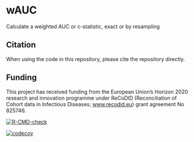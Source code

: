 # wAUC
Calculate a weighted AUC or c-statistic, exact or by resampling

## Citation
When using the code in this repository, please cite the repository directly.

## Funding
This project has received funding from the European Union’s Horizon 2020 research and innovation programme under ReCoDID (Reconciliation of Cohort data in Infectious Diseases; www.recodid.eu) grant agreement No 825746.

  <!-- badges: start -->
  [![R-CMD-check](https://github.com/VMTdeJong/wAUC/actions/workflows/R-CMD-check.yaml/badge.svg)](https://github.com/VMTdeJong/wAUC/actions/workflows/R-CMD-check.yaml)
  
  [![codecov](https://codecov.io/gh/VMTdeJong/wAUC/branch/master/graph/badge.svg?token=C42M4QIZUP)](https://codecov.io/gh/VMTdeJong/wAUC)
  <!-- badges: end -->
